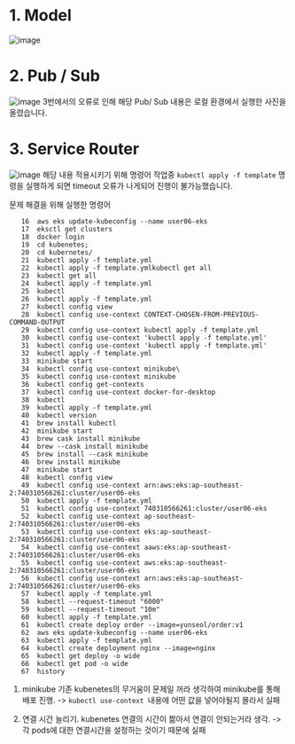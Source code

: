 
# 1. Model
![image](https://github.com/computer98400/foodDelivery_lv3/assets/62691610/cf198647-a5c3-41f1-ae33-f6d5230ef944)

# 2. Pub / Sub
![image](https://github.com/computer98400/foodDelivery_lv3/assets/62691610/08fa65b6-9155-4070-b9da-fac91ca083b3)
3번에서의 오류로 인해 해당 Pub/ Sub 내용은 로컬 환경에서 실행한 사진을 올렸습니다.

# 3. Service Router
![image](https://github.com/computer98400/foodDelivery_lv3/assets/62691610/68d4a08a-23cd-4fe7-aa43-1133e30254f9)
해당 내용 적용시키기 위해 명령어 작업중 `kubectl apply -f template` 명령을 실행하게 되면 timeout 오류가 나게되어 진행이 불가능했습니다.


문제 해결을 위해 실행한 명령어
```
   16  aws eks update-kubeconfig --name user06-eks
   17  eksctl get clusters
   18  docker login
   19  cd kubenetes;
   20  cd kubernetes/
   21  kubectl apply -f template.yml
   22  kubectl apply -f template.ymlkubectl get all
   23  kubectl get all
   24  kubectl apply -f template.yml
   25  kubectl
   26  kubectl apply -f template.yml 
   27  kubectl config view
   28  kubectl config use-context CONTEXT-CHOSEN-FROM-PREVIOUS-COMMAND-OUTPUT
   29  kubectl config use-context kubectl apply -f template.yml
   30  kubectl config use-context 'kubectl apply -f template.yml'
   31  kubectl config use-context 'kubectl apply -f template.yml'
   32  kubectl apply -f template.yml 
   33  minikube start
   34  kubectl config use-context minikube\
   35  kubectl config use-context minikube
   36  kubectl config get-contexts
   37  kubectl config use-context docker-for-desktop
   38  kubectl
   39  kubectl apply -f template.yml
   40  kubectl version
   41  brew install kubectl
   42  minikube start
   43  brew cask install minikube
   44  brew --cask install minikube
   45  brew install --cask minikube
   46  brew install minikube
   47  minikube start
   48  kubectl config view
   49  kubectl config use-context arn:aws:eks:ap-southeast-2:740310566261:cluster/user06-eks
   50  kubectl apply -f template.yml 
   51  kubectl config use-context 740310566261:cluster/user06-eks
   52  kubectl config use-context ap-southeast-2:740310566261:cluster/user06-eks
   53  kubectl config use-context eks:ap-southeast-2:740310566261:cluster/user06-eks
   54  kubectl config use-context aaws:eks:ap-southeast-2:740310566261:cluster/user06-eks
   55  kubectl config use-context aws:eks:ap-southeast-2:740310566261:cluster/user06-eks
   56  kubectl config use-context arn:aws:eks:ap-southeast-2:740310566261:cluster/user06-eks
   57  kubectl apply -f template.yml 
   58  kubectl --request-timeout "6000"
   59  kubectl --request-timeout "10m"
   60  kubectl apply -f template.yml 
   61  kubectl create deploy order --image=yunseol/order:v1
   62  aws eks update-kubeconfig --name user06-eks
   63  kubectl apply -f template.yml 
   64  kubectl create deployment nginx --image=nginx
   65  kubectl get deploy -o wide
   66  kubectl get pod -o wide
   67  history
```


1. minikube
기존 kubenetes의 무거움이 문제일 꺼라 생각하여 minikube를 통해 배포 진행.
-> `kubectl use-context `내용에 어떤 값을 넣어야될지 몰라서 실패

2. 연결 시간 늘리기.
kubenetes 연결의 시간이 짦아서 연결이 안되는거라 생각.
-> 각 pods에 대한 연결시간을 설정하는 것이기 때문에 실패
